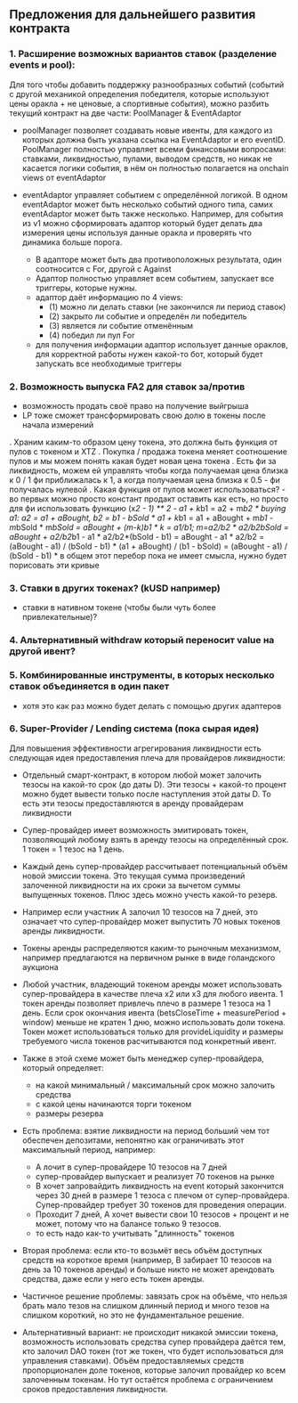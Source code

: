 ## Предложения для дальнейшего развития контракта

### 1. Расширение возможных вариантов ставок (разделение events и pool):
Для того чтобы добавить поддержку разнообразных событий (событий с другой механикой определения победителя, которые используют цены оракла + не ценовые, а спортивные события), можно разбить текущий контракт на две части: PoolManager & EventAdaptor
* poolManager позволяет создавать новые ивенты, для каждого из которых должна быть указана ссылка на EventAdaptor и его eventID. PoolManager полностью управляет всеми финансовыми вопросами: ставками, ликвидностью, пулами, выводом средств, но никак не касается логики события, в нём он полностью полагается на onchain views от eventAdaptor

* eventAdaptor управляет событием с определённой логикой. В одном eventAdaptor может быть несколько событий одного типа, самих eventAdaptor может быть также несколько. Например, для события из v1 можно сформировать адаптор который будет делать два измерения цены используя данные оракла и проверять что динамика больше порога.
  - В адапторе может быть два противоположных результата, один соотносится с For, другой с Against
  - Адаптор полностью управляет всем событием, запускает все триггеры, которые нужны.
  - адаптор даёт информацию по 4 views:
      - (1) можно ли делать ставки (не закончился ли период ставок)
      - (2) закрыто ли событие и определён ли победитель
      - (3) является ли событие отменённым
      - (4) победил ли пул For
  - для получения информации адаптор использует данные ораклов, для корректной работы нужен какой-то бот, который будет запускать все необходимые триггеры

### 2. Возможность выпуска FA2 для ставок за/против
  - возможность продать своё право на получение выйгрыша
  - LP тоже сможет трансформировать свою долю в токены после начала измерений

. Храним каким-то образом цену токена, это должна быть функция от пулов с токеном и XTZ
. Покупка / продажа токена меняет соотношение пулов и мы можем понять какая будет новая цена токена
. Есть фи за ликвидность, можем ей управлять чтобы когда получаемая цена близка к 0 / 1 фи приближалась к 1, а когда получаемая цена близка к 0.5 - фи получалась нулевой
. Какая функция от пулов может использоваться?
    - во первых можно просто констант продакт оставить как есть, но просто для фи использовать функцию (x*2 - 1) ** 2
    - a1 + k*b1 = a2 + m*b2
      * buying a1: a2 = a1 + aBought, b2 = b1 - bSold
      * a1 + k*b1 = a1 + aBought + m*b1 - m*bSold
      * m*bSold = aBought + (m-k)*b1
      * k = a1/b1; m=a2/b2
      * a2/b2*bSold = aBought + a2/b2*b1 - a1
      * a2/b2*(bSold - b1) = aBought - a1
      * a2/b2 = (aBought - a1) / (bSold - b1)
      * (a1 + aBought) / (b1 - bSold) = (aBought - a1) / (bSold - b1)
      * в общем этот перебор пока не имеет смысла, нужно будет порисовать эти кривые

### 3. Ставки в других токенах? (kUSD например)
  - ставки в нативном токене (чтобы были чуть более привлекательные)?

### 4. Альтернативный withdraw который переносит value на другой ивент?
### 5. Комбинированные инструменты, в которых несколько ставок объединяется в один пакет
  - хотя это как раз можно будет делать с помощью других адаптеров

### 6. Super-Provider / Lending система (пока сырая идея)
Для повышения эффективности агрегирования ликвидности есть следующая идея предоставления плеча для провайдеров ликвидности:
- Отдельный смарт-контракт, в котором любой может залочить тезосы на какой-то срок (до даты D). Эти тезосы + какой-то процент можно будет вывести только после наступления этой даты D. То есть эти тезосы предоставляются в аренду провайдерам ликвидности
- Супер-провайдер имеет возможность эмитировать токен, позволяющий любому взять в аренду тезосы на определённый срок. 1 токен = 1 тезос на 1 день.
- Каждый день супер-провайдер рассчитывает потенциальный объём новой эмиссии токена. Это текущая сумма произведений залоченной ликвидности на их сроки за вычетом суммы выпущенных токенов. Плюс здесь можно учесть какой-то резерв.
- Например если участник А залочил 10 тезосов на 7 дней, это означает что супер-провайдер может выпустить 70 новых токенов аренды ликвидности.
- Токены аренды распределяются каким-то рыночным механизмом, например предлагаются на первичном рынке в виде голандского аукциона
- Любой участник, владеющий токеном аренды может использовать супер-провайдера в качестве плеча x2 или x3 для любого ивента. 1 токен аренды позволяет привлечь плечо в размере 1 тезоса на 1 день. Если срок окончания ивента (betsCloseTime + measurePeriod + window) меньше не кратен 1 дню, можно использовать доли токена. Токен может использоваться только для provideLiquidity и размеры требуемого числа токенов расчитываются под конкретный ивент.
- Также в этой схеме может быть менеджер супер-провайдера, который определяет:
  * на какой минимальный / максимальный срок можно залочить средства
  * с какой цены начинаются торги токеном
  * размеры резерва

- Есть проблема: взятие ликвидности на период больший чем тот обеспечен депозитами, непонятно как ограничивать этот максимальный период, например:
    * A лочит в супер-провайдере 10 тезосов на 7 дней
    * супер-провайдер выпускает и реализует 70 токенов на рынке
    * B хочет запровайдить ликвидность на event который закончится через 30 дней в размере 1 тезоса с плечом от супер-провайдера. Супер-провайдер требует 30 токенов для проведения операции.
    * Проходит 7 дней, A хочет вывести свои 10 тезосов + процент и не может, потому что на балансе только 9 тезосов.
    * то есть надо как-то учитывать "длинность" токенов

- Вторая проблема: если кто-то возьмёт весь объём доступных средств на короткое время (например, B забирает 10 тезосов на день за 10 токенов аренды) и больше никто не может арендовать средства, даже если у него есть токен аренды.

- Частичное решение проблемы: завязать срок на объёме, что нельзя брать мало тезов на слишком длинный период и много тезов на слишком короткий, но это не фундаментальное решение.

- Альтернативный вариант: не происходит никакой эмиссии токена, возможность использовать средства супер провайдера даётся тем, кто залочил DAO токен (тот же токен, что будет использоваться для управления ставками). Объём предоставляемых средств пропорционален доле токенов, которые залочил провайдер ко всем залоченным токенам. Но тут остаётся проблема с ограничением сроков предоставления ликвидности.
